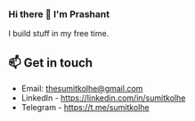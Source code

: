 ### Hi there 👋 I'm Prashant

I build stuff in my free time.

## 📫 Get in touch 
- Email: thesumitkolhe@gmail.com
- LinkedIn - https://linkedin.com/in/sumitkolhe
- Telegram - https://t.me/sumitkolhe

<!--
**prashant-nagare/prashant-nagare** is a ✨ _special_ ✨ repository because its `README.md` (this file) appears on your GitHub profile.



Here are some ideas to get you started:

- 🔭 I’m currently working on ...
- 🌱 I’m currently learning ...
- 👯 I’m looking to collaborate on ...
- 🤔 I’m looking for help with ...
- 💬 Ask me about ...
- 📫 How to reach me: ...
- 😄 Pronouns: ...
- ⚡ Fun fact: ...
-->
